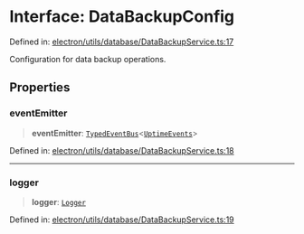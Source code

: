 # Interface: DataBackupConfig

Defined in: [electron/utils/database/DataBackupService.ts:17](https://github.com/Nick2bad4u/Uptime-Watcher/blob/dca5483e793478722cd3e6e125cafcec5fc771f0/electron/utils/database/DataBackupService.ts#L17)

Configuration for data backup operations.

## Properties

### eventEmitter

> **eventEmitter**: [`TypedEventBus`](../../../../events/TypedEventBus/classes/TypedEventBus.md)\<[`UptimeEvents`](../../../../events/eventTypes/interfaces/UptimeEvents.md)\>

Defined in: [electron/utils/database/DataBackupService.ts:18](https://github.com/Nick2bad4u/Uptime-Watcher/blob/dca5483e793478722cd3e6e125cafcec5fc771f0/electron/utils/database/DataBackupService.ts#L18)

***

### logger

> **logger**: [`Logger`](../../../interfaces/interfaces/Logger.md)

Defined in: [electron/utils/database/DataBackupService.ts:19](https://github.com/Nick2bad4u/Uptime-Watcher/blob/dca5483e793478722cd3e6e125cafcec5fc771f0/electron/utils/database/DataBackupService.ts#L19)
